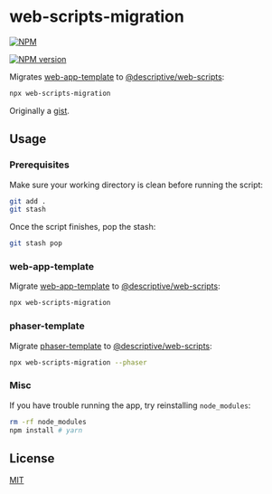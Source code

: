 # web-scripts-migration

[![NPM](https://nodei.co/npm/web-scripts-migration.png)](https://nodei.co/npm/web-scripts-migration/)

[![NPM version](https://img.shields.io/npm/v/web-scripts-migration.svg)](https://www.npmjs.com/package/web-scripts-migration)

Migrates [web-app-template](https://github.com/remarkablemark/web-app-template) to [@descriptive/web-scripts](https://www.npmjs.com/package/@descriptive/web-scripts):

```sh
npx web-scripts-migration
```

Originally a [gist](https://gist.github.com/remarkablemark/f3644d65665dc07a91d7f7202c5a66b6).

## Usage

### Prerequisites

Make sure your working directory is clean before running the script:

```sh
git add .
git stash
```

Once the script finishes, pop the stash:

```sh
git stash pop
```

### web-app-template

Migrate [web-app-template](https://github.com/remarkablemark/web-app-template) to [@descriptive/web-scripts](https://www.npmjs.com/package/@descriptive/web-scripts):

```sh
npx web-scripts-migration
```

### phaser-template

Migrate [phaser-template](https://github.com/remarkablegames/phaser-template) to [@descriptive/web-scripts](https://www.npmjs.com/package/@descriptive/web-scripts):

```sh
npx web-scripts-migration --phaser
```

### Misc

If you have trouble running the app, try reinstalling `node_modules`:

```sh
rm -rf node_modules
npm install # yarn
```

## License

[MIT](https://github.com/remarkablemark/descriptive/blob/master/packages/web-scripts-migration/LICENSE)
